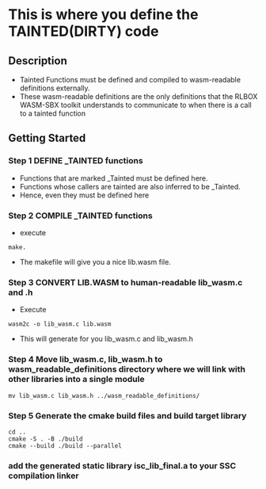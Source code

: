 # This is where you define the TAINTED(DIRTY) code

## Description
* Tainted Functions must be defined and compiled to wasm-readable definitions externally. 
* These wasm-readable definitions are the only definitions that the RLBOX WASM-SBX toolkit understands to communicate to 
  when there is a call to a tainted function

## Getting Started

### Step 1 DEFINE \_TAINTED functions

* Functions that are marked \_Tainted must be defined here.
* Functions whose callers are tainted are also inferred to be \_Tainted. 
* Hence, even they must be defined here

### Step 2 COMPILE \_TAINTED functions

* execute 
```
make.
```
* The makefile will give you a nice lib.wasm file.

### Step 3 CONVERT LIB.WASM to human-readable lib_wasm.c and .h

* Execute 
```
wasm2c -o lib_wasm.c lib.wasm
```
* This will generate for you lib_wasm.c and lib_wasm.h

### Step 4 Move lib_wasm.c, lib_wasm.h to wasm_readable_definitions directory where we will link with other libraries into a single module
```
mv lib_wasm.c lib_wasm.h ../wasm_readable_definitions/
```
### Step 5 Generate the cmake build files and build target library
```
cd ..
cmake -S . -B ./build
cmake --build ./build --parallel
```
### add the generated static library isc_lib_final.a to your SSC compilation linker

